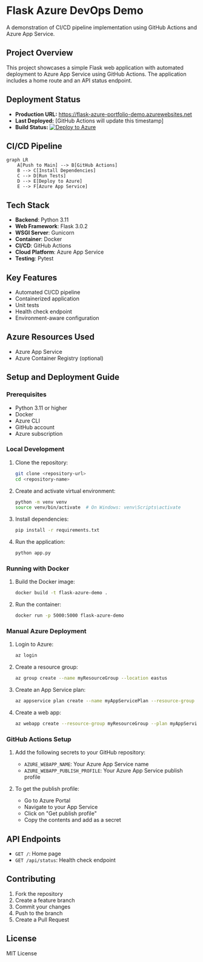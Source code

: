 # Flask Azure DevOps Demo

A demonstration of CI/CD pipeline implementation using GitHub Actions and Azure App Service.

## Project Overview

This project showcases a simple Flask web application with automated deployment to Azure App Service using GitHub Actions. The application includes a home route and an API status endpoint.

## Deployment Status

- **Production URL:** https://flask-azure-portfolio-demo.azurewebsites.net
- **Last Deployed:** [GitHub Actions will update this timestamp]
- **Build Status:** [![Deploy to Azure](https://github.com/ryana79/flask-azure-demo/actions/workflows/deploy.yml/badge.svg)](https://github.com/ryana79/flask-azure-demo/actions/workflows/deploy.yml)

## CI/CD Pipeline

```mermaid
graph LR
    A[Push to Main] --> B[GitHub Actions]
    B --> C[Install Dependencies]
    C --> D[Run Tests]
    D --> E[Deploy to Azure]
    E --> F[Azure App Service]
```

## Tech Stack

- **Backend**: Python 3.11
- **Web Framework**: Flask 3.0.2
- **WSGI Server**: Gunicorn
- **Container**: Docker
- **CI/CD**: GitHub Actions
- **Cloud Platform**: Azure App Service
- **Testing**: Pytest

## Key Features

- Automated CI/CD pipeline
- Containerized application
- Unit tests
- Health check endpoint
- Environment-aware configuration

## Azure Resources Used

- Azure App Service
- Azure Container Registry (optional)

## Setup and Deployment Guide

### Prerequisites

- Python 3.11 or higher
- Docker
- Azure CLI
- GitHub account
- Azure subscription

### Local Development

1. Clone the repository:
   ```bash
   git clone <repository-url>
   cd <repository-name>
   ```

2. Create and activate virtual environment:
   ```bash
   python -m venv venv
   source venv/bin/activate  # On Windows: venv\Scripts\activate
   ```

3. Install dependencies:
   ```bash
   pip install -r requirements.txt
   ```

4. Run the application:
   ```bash
   python app.py
   ```

### Running with Docker

1. Build the Docker image:
   ```bash
   docker build -t flask-azure-demo .
   ```

2. Run the container:
   ```bash
   docker run -p 5000:5000 flask-azure-demo
   ```

### Manual Azure Deployment

1. Login to Azure:
   ```bash
   az login
   ```

2. Create a resource group:
   ```bash
   az group create --name myResourceGroup --location eastus
   ```

3. Create an App Service plan:
   ```bash
   az appservice plan create --name myAppServicePlan --resource-group myResourceGroup --sku B1 --is-linux
   ```

4. Create a web app:
   ```bash
   az webapp create --resource-group myResourceGroup --plan myAppServicePlan --name <app-name> --deployment-container-image-name <container-image-name>
   ```

### GitHub Actions Setup

1. Add the following secrets to your GitHub repository:
   - `AZURE_WEBAPP_NAME`: Your Azure App Service name
   - `AZURE_WEBAPP_PUBLISH_PROFILE`: Your Azure App Service publish profile

2. To get the publish profile:
   - Go to Azure Portal
   - Navigate to your App Service
   - Click on "Get publish profile"
   - Copy the contents and add as a secret

## API Endpoints

- `GET /`: Home page
- `GET /api/status`: Health check endpoint

## Contributing

1. Fork the repository
2. Create a feature branch
3. Commit your changes
4. Push to the branch
5. Create a Pull Request

## License

MIT License 
